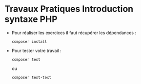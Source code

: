 # Travaux Pratiques Introduction syntaxe PHP

- Pour réaliser les exercices il faut récupérer les dépendances :
  ```shell
  composer install
  ```

- Pour tester votre travail :
  ```shell
  composer test
  ```
  ou
  ```shell
  composer test-text
  ```


